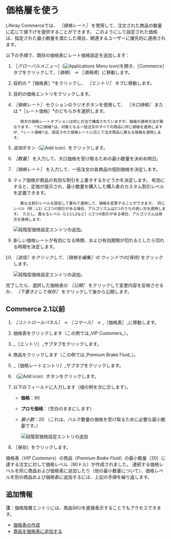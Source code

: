 # 価格層を使う

Liferay Commerceでは、 *［価格レート］* を使用して、注文された商品の数量に応じて値下げを提供することができます。 このようにして設定された価格は、指定された最小数量を満たした場合、関連するユーザーに優先的に適用されます。

以下の手順で、既存の価格表にレート価格設定を追加します：

1. ［*グローバルメニュー*］(![Applications Menu icon](../../images/icon-applications-menu.png))を開き、［*Commerce*］タブをクリックして、［*価格*］ &rarr; ［*価格表*］に移動します。

1. 目的の *［価格表］*をクリックし、 *［エントリ］* タブに移動します。

1. 目的の価格エントリをクリックします。

1. *［価格レート］* セクションのラジオボタンを使用して、 *［大口価格］* または *［レート価格］*のどちらかを選択します。

   ```note::
      両方の価格レートオプションは同じ方法で構成されていますが、価格の適用方法が異なります。 *大口価格*は、対象となる一括注文のすべての商品に同じ価格を適用しますが、*レート価格*は、設定された価格レートに応じて注文商品に異なる価格を適用します。      
   ```

1. *追加*ボタン（![Add icon](../../images/icon-add.png)）をクリックします。

1. *［数量］* を入力して、大口価格を受け取るための最小数量を決めめ明日。

1. *［価格レート］* を入力して、一括注文の各商品の個別価格を決定します。

1. ティア価格が商品の有効な割引を上書きするかどうかを決定します。 有効にすると、定価が提示され、最小数量を購入した購入者のカスタム割引レベルを定義できます。

   ```note::
      異なる割引レベルを設定して重ねて適用して、価格を変更することができます。 同じレベル（例：L1）に2つの割引がある場合、アルゴリズムは2つのうちの良い方を適用します。 ただし、異なるレベル（L1とL2など）に2つの割引がある場合、アルゴリズムは両方を適用します。
   ```

   ![段階型価格設定エントリの追加。](./using-price-tiers/images/02.png)

1. 新しい価格レートが有効になる時期、および有効期限が切れるとしたら切れる時期を決定します。

1. *［送信］*をクリックして、*［価格を編集］*の ウィンドウの*[保存]* をクリックします。

   ![段階型価格設定エントリの追加。](./using-price-tiers/images/03.png)

完了したら、選択した価格表の *［公開］* をクリックして変更内容を反映させるか、 *［下書きとして保存］* をクリックして後から公開します。

## Commerce 2.1以前

1. _［コントロールパネル］_ → _［コマース］_ → _［価格表］_に移動します。
1. 価格表をクリックします（この例では_VIP Customers_）。
1. _［エントリ］_サブタブをクリックします。
1. 商品をクリックします（この例では_Premium Brake Fluid_）。
1. _［価格レートエントリ］_サブタブをクリックします。
1. （![Add icon](../../images/icon-add.png)）ボタンをクリックします。
1. 以下のフィールドに入力します（値の例を次に示します）。
    * **価格**：90
    * **プロモ価格**：（空白のままにします）
    * *最小数*：20 （これは、バルク数量の価格を受け取るために必要な最小数量です。）

        ![段階型価格設定エントリの追加](./using-price-tiers/images/01.png)

1. ［保存］をクリックします。

価格表（_VIP Customers_）の商品（_Premium Brake Fluid_）の最小数量（20）に達する注文に対して価格レベル（90ドル）が作成されました。 連続する価格レベルを同じ商品および価格表に追加したり（他の最小数量について）、価格レベルを別の商品および価格表に追加するには、上記の手順を繰り返します。

## 追加情報

**注**：価格階層エントリには、商品SKUを直接表示することでもアクセスできます。

* [価格表の作成](./creating-a-price-list.md)
* [商品を価格表に追加する](./adding-products-to-a-price-list.md)
